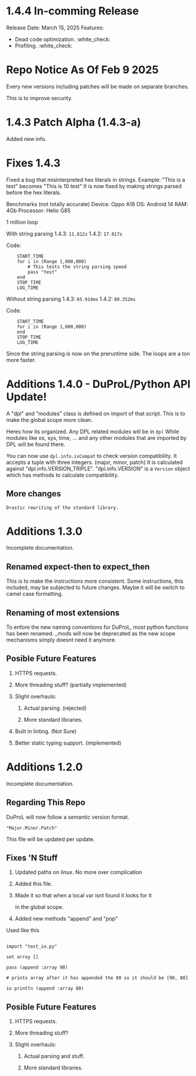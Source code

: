 # 1.4.4 In-comming Release

Release Date: March 15, 2025
Features:
- Dead code optimization. :white_check:
- Profiling. :white_check:

# Repo Notice As Of Feb 9 2025

Every new versions including patches
will be made on separate branches.

This is to improve security.

# 1.4.3 Patch Alpha (1.4.3-a)

Added new info.

# Fixes 1.4.3

Fixed a bug that misinterpreted hex literals in strings.
Example: "This is a test" becomes "This is 10 test"
It is now fixed by making strings parsed before the hex literals.

Benchmarks (not totally accurate)
Device:    Oppo A18
OS:        Android 14
RAM:       4Gb
Processor: Helio G85

1 million loop
    
With string parsing
1.4.3: `11.812s`
1.4.2: `17.017s`
    
Code:
```DuProL
    START_TIME
    for i in (Range 1,000,000)
        # This tests the string parsing speed
        pass "test"
    end
    STOP_TIME
    LOG_TIME
```
    
Without string parsing
1.4.3: `65.914ms`
1.4.2: `80.352ms`
    
Code:
```DuProL
    START_TIME
    for i in (Range 1,000,000)
    end
    STOP_TIME
    LOG_TIME
```
    
Since the string parsing is now on the
preruntime side. The loops are a ton more
faster.

# Additions 1.4.0 - DuProL/Python API Update!

A "dpl" and "modules" class is defined on import of that script.
This is to make the global scope more clean.

Heres how its organized. Any DPL related modules will be in `dpl`
While modules like os, sys, time, ... and any other modules that are imported
by DPL will be found there.

You can now use `dpl.info.isCompat` to check version compatibility.
It accepts a tuple with three integers. (major, minor, patch)
It is calculated against "dpl.info.VERSION_TRIPLE". "dpl.info.VERSION" is
a `Version` object which has methods to calculate compatibility.

## More changes

    Drastic rewriting of the standard library.

# Additions 1.3.0

Incomplete documentation.

## Renamed expect-then to expect_then

This is to make the instructions more consistent.
Some instructions, this included, may be subjected to future changes.
Maybe it will be switch to camel case formatting.

## Renaming of most extensions

To enfore the new naming conventions for DuProL,
most python functions has been renamed.
_mods will now be deprecated as the new scope mechanisms simply
doesnt need it anymore.

## Posible Future Features

1. HTTPS requests.

2. More threading stuff? (partially implemented)

3. Slight overhauls:

    1. Actual parsing. (rejected)

    2. More standard libraries.

4. Built in linting. (Not Sure)

5. Better static typing support. (implemented)


# Additions 1.2.0

Incomplete documentation.

## Regarding This Repo

DuProL will now follow a semantic version format.

    "Major.Minor.Patch"

This file will be updated per update.

## Fixes 'N Stuff

1. Updated paths on linux. No more over complication

2. Added this file.

3. Made it so that when a local var isnt found it looks for it

   in the global scope.

4. Added new methods "append" and "pop"



Used like this 

```

import "text_io.py"

set array []

pass (append :array 90)

# prints array after it has appended the 80 so it should be [90, 80]

io println (append :array 80)

```



## Posible Future Features

1. HTTPS requests.

2. More threading stuff?

3. Slight overhauls:

    1. Actual parsing and stuff.

    2. More standard libraries.

